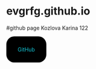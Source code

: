 # evgrfg.github.io
#github page Kozlova Karina 122
<style>
.iksweb{display: inline-block;cursor: pointer; font-size:14px;text-decoration:none;padding:26px 30px; color:#13c1d1;background:#000000;border-radius:21px;border:0px solid #13c1d1;}
.iksweb:hover{background:#13c1d1;color:#000000;border:0px solid #13c1d1;transition: all 0.2s ease;}
</style>

<a class="iksweb" href="https://evgrfg.github.io/"   title="GitHub">GitHub</a>
